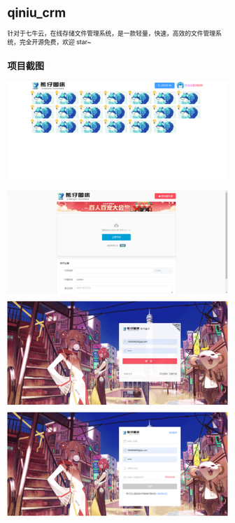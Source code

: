 # qiniu_crm

针对于七牛云，在线存储文件管理系统，是一款轻量，快速，高效的文件管理系统，完全开源免费，欢迎 star~

## 项目截图

![image-20230201162357026](assets/image-20230201162357026.png)

![image-20230201162411825](assets/image-20230201162411825.png)

![image-20230201162437622](assets/image-20230201162437622.png)

![image-20230201162445495](assets/image-20230201162445495.png)
